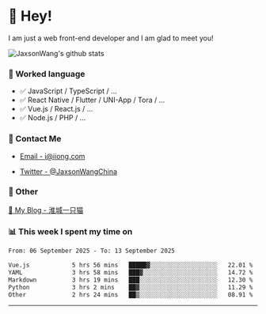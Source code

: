 # 👋 Hey!

I am just a web front-end developer and I am glad to meet you!

![JaxsonWang's github stats](https://github-readme-stats.vercel.app/api?username=JaxsonWang&&show_icons=true&&title_color=1abc9c&&icon_color=1abc9c)


### 📝 Worked language

- ✅ JavaScript / TypeScript / ...
- ✅ React Native / Flutter / UNI-App / Tora / ...
- ✅ Vue.js / React.js / ...
- ✅ Node.js / PHP / ...

### 📮 Contact Me

- [Email - i@iiong.com](mailto:i@iiong.com)

- [Twitter - @JaxsonWangChina](https://twitter.com/JaxsonWangChina)

### 🤪 Other

[📌 My Blog - 淮城一只猫](https://iiong.com)

### 📊 This week I spent my time on

<!--START_SECTION:waka-->

```txt
From: 06 September 2025 - To: 13 September 2025

Vue.js            5 hrs 56 mins   █████▓░░░░░░░░░░░░░░░░░░░   22.01 %
YAML              3 hrs 58 mins   ███▓░░░░░░░░░░░░░░░░░░░░░   14.72 %
Markdown          3 hrs 19 mins   ███░░░░░░░░░░░░░░░░░░░░░░   12.30 %
Python            3 hrs 2 mins    ██▓░░░░░░░░░░░░░░░░░░░░░░   11.29 %
Other             2 hrs 24 mins   ██▒░░░░░░░░░░░░░░░░░░░░░░   08.91 %
```

<!--END_SECTION:waka-->

---
